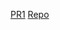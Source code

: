 [PR1](https://github.com/Mohammadnim123/data-visulization/pull/1)
[Repo](https://github.com/Mohammadnim123/data-visulization)